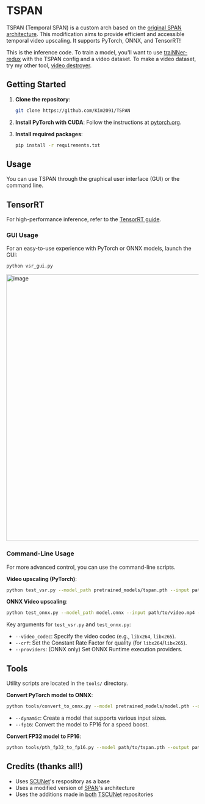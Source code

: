 # TSPAN
TSPAN (Temporal SPAN) is a custom arch based on the [original SPAN architecture](https://github.com/hongyuanyu/SPAN). This modification aims to provide efficient and accessible temporal video upscaling. It supports PyTorch, ONNX, and TensorRT!

This is the inference code. To train a model, you'll want to use [traiNNer-redux](https://github.com/Kim2091/traiNNer-redux-1/) with the TSPAN config and a video dataset. To make a video dataset, try my other tool, [video destroyer](https://github.com/Kim2091/video-destroyer).

## Getting Started

1.  **Clone the repository**:
    ```bash
    git clone https://github.com/Kim2091/TSPAN
    ```

2.  **Install PyTorch with CUDA**:
    Follow the instructions at [pytorch.org](https://pytorch.org/get-started/locally/).

3.  **Install required packages**:
    ```bash
    pip install -r requirements.txt
    ```

## Usage

You can use TSPAN through the graphical user interface (GUI) or the command line.

## TensorRT

For high-performance inference, refer to the [TensorRT guide](tensorrt/README.md).

### GUI Usage

For an easy-to-use experience with PyTorch or ONNX models, launch the GUI:

```bash
python vsr_gui.py
```

<img width="602" height="698" alt="image" src="https://github.com/user-attachments/assets/744fd695-3fe8-4dc7-b52c-f3bca423e13c" />


### Command-Line Usage

For more advanced control, you can use the command-line scripts.

**Video upscaling (PyTorch)**:
```bash
python test_vsr.py --model_path pretrained_models/tspan.pth --input path/to/video.mp4 --output path/to/output.mp4
```

**ONNX Video upscaling**:
```bash
python test_onnx.py --model_path model.onnx --input path/to/video.mp4 --output path/to/output.mp4
```

Key arguments for `test_vsr.py` and `test_onnx.py`:
-   `--video_codec`: Specify the video codec (e.g., `libx264`, `libx265`).
-   `--crf`: Set the Constant Rate Factor for quality (for `libx264`/`libx265`).
-   `--providers`: (ONNX only) Set ONNX Runtime execution providers.

## Tools

Utility scripts are located in the `tools/` directory.

**Convert PyTorch model to ONNX**:
```bash
python tools/convert_to_onnx.py --model pretrained_models/model.pth --output model.onnx
```
-   `--dynamic`: Create a model that supports various input sizes.
-   `--fp16`: Convert the model to FP16 for a speed boost.

**Convert FP32 model to FP16**:
```bash
python tools/pth_fp32_to_fp16.py --model path/to/tspan.pth --output path/to/output.pth
```

## Credits (thanks all!)
- Uses [SCUNet](https://github.com/aaf6aa/SCUNet)'s respository as a base
- Uses a modified version of [SPAN](https://github.com/hongyuanyu/SPAN)'s architecture
- Uses the additions made in [both](https://github.com/aaf6aa/SCUNet) [TSCUNet](https://github.com/Kim2091/TSCUNet) repositories





